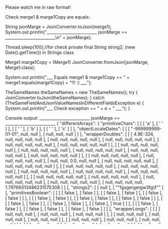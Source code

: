 Please watch me in raw format!

Check merge1 & marge1Copy are equals:

String jsonMarge = JsonConverter.toJson(merge1);
System.out.println("_________________________ jsonMarge == _________________________\n" + jsonMarge);

Thread.sleep(100);//for check private final String string2; (new Date().getTime()) in Strings class

Merge1 marge1Copy = (Merge1) JsonConverter.fromJson(jsonMarge, Merge1.class);

System.out.println("___ Equals merge1 & marge1Copy == " + merge1.equals(marge1Copy) + "!!! :) ___");

TheSameNames theSameNames = new TheSameNames();
try {
    JsonConverter.toJson(theSameNames);
}
catch (TheSameFieldAndJsonValueNamesInDifferentFieldsException e) {
    System.out.println("___ Check exception == " + e + " ___");
}

Console output:
_________________________ jsonMarge == _________________________
{
	"differentArrays": {
		"primitiveChars": [
			[
				[
					'a'
				],
				[
					' '
				]
			],
			[
				[
					' '
				],
				[
					'b'
				]
			],
			[
				[
					' '
				],
				[
					'c'
				]
			]
		],
		"objectLocaleDates": [
			[
				[
					"-999999999-01-01",
					null,
					null
				],
				[
					null,
					null,
					null
				]
			]
		],
		"wrapperDoubles": [
			[
				[
					4.9E-324,
					null,
					null,
					null,
					null
				],
				[
					null,
					null,
					null,
					null,
					null
				],
				[
					null,
					null,
					null,
					null,
					null
				],
				[
					null,
					null,
					null,
					null,
					null
				],
				[
					null,
					null,
					null,
					null,
					null
				]
			],
			[
				[
					null,
					null,
					null,
					null,
					null
				],
				[
					null,
					null,
					null,
					null,
					null
				],
				[
					null,
					null,
					null,
					null,
					null
				],
				[
					null,
					null,
					null,
					null,
					null
				],
				[
					null,
					null,
					null,
					null,
					null
				]
			],
			[
				[
					null,
					null,
					null,
					null,
					null
				],
				[
					null,
					null,
					null,
					null,
					null
				],
				[
					null,
					null,
					0.0,
					null,
					null
				],
				[
					null,
					null,
					null,
					null,
					null
				],
				[
					null,
					null,
					null,
					null,
					null
				]
			],
			[
				[
					null,
					null,
					null,
					null,
					null
				],
				[
					null,
					null,
					null,
					null,
					null
				],
				[
					null,
					null,
					null,
					null,
					null
				],
				[
					null,
					null,
					null,
					null,
					null
				],
				[
					null,
					null,
					null,
					null,
					null
				]
			],
			[
				[
					null,
					null,
					null,
					null,
					null
				],
				[
					null,
					null,
					null,
					null,
					null
				],
				[
					null,
					null,
					null,
					null,
					null
				],
				[
					null,
					null,
					null,
					null,
					null
				],
				[
					null,
					null,
					null,
					null,
					1.7976931348623157E308
				]
			]
		],
		"strings2": [
			[
				null
			],
			[
				"\"fgsgergergw3fg\f\""
			]
		],
		"primitivesBoolean": [
			[
				[
					[
						false
					],
					[
						false
					]
				],
				[
					[
						false
					],
					[
						false
					]
				],
				[
					[
						false
					],
					[
						false
					]
				]
			],
			[
				[
					[
						false
					],
					[
						false
					]
				],
				[
					[
						false
					],
					[
						false
					]
				],
				[
					[
						false
					],
					[
						false
					]
				]
			],
			[
				[
					[
						false
					],
					[
						false
					]
				],
				[
					[
						false
					],
					[
						false
					]
				],
				[
					[
						false
					],
					[
						true
					]
				]
			],
			[
				[
					[
						false
					],
					[
						false
					]
				],
				[
					[
						false
					],
					[
						false
					]
				],
				[
					[
						false
					],
					[
						false
					]
				]
			]
		],
		"wrapperLongs": [
			[
				[
					[
						null,
						null,
						null
					],
					[
						null,
						null,
						null
					],
					[
						null,
						null,
						null
					]
				],
				[
					[
						null,
						null,
						null
					],
					[
						null,
						null,
						null
					],
					[
						null,
						null,
						null
					]
				],
				[
					[
						null,
						null,
						null
					],
					[
						null,
						null,
						null
					],
					[
						null,
						null,
						null
					]
				]
			],
			[
				[
					[
						null,
						null,
						null
					],
					[
						null,
						null,
						null
					],
					[
						null,
						null,
						null
					]
				],
				[
					[
						null,
						null,
						null
					],
					[
						null,
						null,
						null
					],
					[
						null,
						null,
						null
					]
				],
				[
					[
						null,
						null,
						null
					],
					[
						null,
						null,
						null
					],
					[
						null,
						null,
						null
					]
				]
			],
			[
				[
					[
						null,
						null,
						null
					],
					[
						null,
						null,
						null
					],
					[
						null,
						null,
						null
					]
				],
				[
					[
						null,
						null,
						null
					],
					[
						null,
						null,
						null
					],
					[
						null,
						null,
						null
					]
				],
				[
					[
						null,
						null,
						null
					],
					[
						null,
						null,
						null
					],
					[
						null,
						null,
						3
					]
				]
			]
		],
		"strings1": [
			null,
			""
		],
		"wrapperBooleans": [
			null,
			false,
			null
		],
		"objectMerge3s": [
			[
				{
					"strings": {
						"finalString": "1484524324616",
						"string1": "ass\/\/gs\fg\"\"'}\\$\n\n\n\\\\\b",
						"jsonValueString": "dfgdfg\n\b\r\txxdfg"
					},
					"nulls": {
					}
				},
				{
					"strings": {
						"finalString": "1484524324616",
						"string1": "ass\/\/gs\fg\"\"'}\\$\n\n\n\\\\\b",
						"jsonValueString": "dfgdfg\n\b\r\txxdfg"
					},
					"nulls": {
					}
				}
			]
		],
		"objectMerge2s": [
			{
				"primitives": {
					"primitiveShort": 2,
					"primitiveInt": 3,
					"primitiveFloat": 1.1,
					"primitiveChar": '\n',
					"primitiveBoolean": true,
					"primitiveByte": 1,
					"primitiveLong": 4,
					"primitiveDouble": 1.2
				},
				"primitiveWrappers": {
					"wrapperDouble": 1.4,
					"wrapperByte": 5,
					"wrapperChar": '\b',
					"wrapperInt": 7,
					"wrapperFloat": 1.3,
					"wrapperShort": 6,
					"wrapperLong": 8,
					"wrapperBoolean": true
				},
				"merge3": {
					"strings": {
						"finalString": "1484524324616",
						"string1": "ass\/\/gs\fg\"\"'}\\$\n\n\n\\\\\b",
						"jsonValueString": "dfgdfg\n\b\r\txxdfg"
					},
					"nulls": {
					}
				}
			}
		],
		"wrapperCharacters": [
			[
				null,
				null,
				'1'
			]
		],
		"emptyArray": [
		],
		"primitiveInts": [
			0,
			0,
			1
		],
		"primitiveFloats": [
			[
				0.0,
				0.0
			],
			[
				3.4028235E38,
				0.0
			],
			[
				0.0,
				1.4E-45
			]
		]
	},
	"dateAndLocalDate": {
		"date": {
			"fastTime": 1
		},
		"localDataWithFormat": "01­01­1111",
		"ld2": "3333-03-03"
	},
	"merge2": {
		"primitives": {
			"primitiveShort": 2,
			"primitiveInt": 3,
			"primitiveFloat": 1.1,
			"primitiveChar": '\n',
			"primitiveBoolean": true,
			"primitiveByte": 1,
			"primitiveLong": 4,
			"primitiveDouble": 1.2
		},
		"primitiveWrappers": {
			"wrapperDouble": 1.4,
			"wrapperByte": 5,
			"wrapperChar": '\b',
			"wrapperInt": 7,
			"wrapperFloat": 1.3,
			"wrapperShort": 6,
			"wrapperLong": 8,
			"wrapperBoolean": true
		},
		"merge3": {
			"strings": {
				"finalString": "1484524324616",
				"string1": "ass\/\/gs\fg\"\"'}\\$\n\n\n\\\\\b",
				"jsonValueString": "dfgdfg\n\b\r\txxdfg"
			},
			"nulls": {
			}
		}
	},
	"empty": {
	}
}
___ Equals jsonMarge & jsonMargeCopy == true!!! :) ___
___ Check exception == reflection.exceptions.TheSameFieldAndJsonValueNamesInDifferentFieldsException: Class: reflection.exampleClasses.TheSameNames, Name: s ___

Process finished with exit code 0

